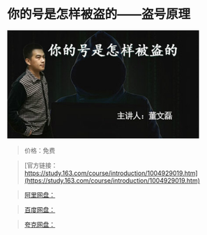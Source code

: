 # 你的号是怎样被盗的——盗号原理

![img](../../../assets/study163/free/5AE94B60D932FEA0A5D3B5927265AE87.jpg)

> 价格：免费

> [官方链接：https://study.163.com/course/introduction/1004929019.htm](https://study.163.com/course/introduction/1004929019.htm)

> [阿里网盘：]()

> [百度网盘：]()

> [夸克网盘：]()

